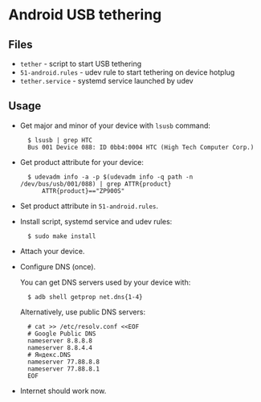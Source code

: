 # Android USB tethering

## Files

* `tether` - script to start USB tethering
* `51-android.rules` - udev rule to start tethering on device hotplug
* `tether.service` - systemd service launched by udev

## Usage

* Get major and minor of your device with `lsusb` command:

        $ lsusb | grep HTC
        Bus 001 Device 088: ID 0bb4:0004 HTC (High Tech Computer Corp.)

* Get product attribute for your device:

        $ udevadm info -a -p $(udevadm info -q path -n /dev/bus/usb/001/088) | grep ATTR{product}
            ATTR{product}=="ZP900S"

* Set product attribute in `51-android.rules`.
* Install script, systemd service and udev rules:

        $ sudo make install

* Attach your device.
* Configure DNS (once).

  You can get DNS servers used by your device with:

        $ adb shell getprop net.dns{1-4}

  Alternatively, use public DNS servers:

        # cat >> /etc/resolv.conf <<EOF
        # Google Public DNS
        nameserver 8.8.8.8
        nameserver 8.8.4.4
        # Яндекс.DNS
        nameserver 77.88.8.8
        nameserver 77.88.8.1
        EOF

* Internet should work now.
